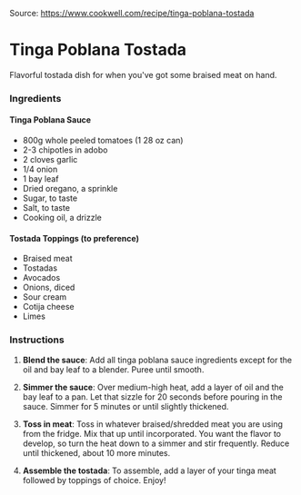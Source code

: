 Source: https://www.cookwell.com/recipe/tinga-poblana-tostada

# Tinga Poblana Tostada

Flavorful tostada dish for when you've got some braised meat on hand.

### Ingredients

#### Tinga Poblana Sauce
* 800g whole peeled tomatoes (1 28 oz can)
* 2-3 chipotles in adobo
* 2 cloves garlic
* 1/4 onion
* 1 bay leaf
* Dried oregano, a sprinkle
* Sugar, to taste
* Salt, to taste
* Cooking oil, a drizzle

#### Tostada Toppings (to preference)
* Braised meat
* Tostadas
* Avocados
* Onions, diced
* Sour cream
* Cotija cheese
* Limes

### Instructions

1. **Blend the sauce**: Add all tinga poblana sauce ingredients except for the oil and bay leaf to a blender. Puree until smooth.

2. **Simmer the sauce**: Over medium-high heat, add a layer of oil and the bay leaf to a pan. Let that sizzle for 20 seconds before pouring in the sauce. Simmer for 5 minutes or until slightly thickened.

3. **Toss in meat**: Toss in whatever braised/shredded meat you are using from the fridge. Mix that up until incorporated. You want the flavor to develop, so turn the heat down to a simmer and stir frequently. Reduce until thickened, about 10 more minutes.

4. **Assemble the tostada**: To assemble, add a layer of your tinga meat followed by toppings of choice. Enjoy!